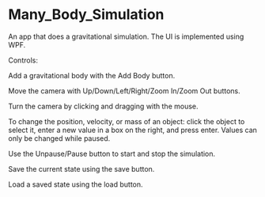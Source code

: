 # Many_Body_Simulation

An app that does a gravitational simulation. The UI is implemented using WPF.

Controls:

Add a gravitational body with the Add Body button.

Move the camera with Up/Down/Left/Right/Zoom In/Zoom Out buttons.

Turn the camera by clicking and dragging with the mouse.

To change the position, velocity, or mass of an object: click the object to select it, enter a new value in a box on the right, and press enter. Values can only be changed while paused.

Use the Unpause/Pause button to start and stop the simulation.

Save the current state using the save button.

Load a saved state using the load button.
